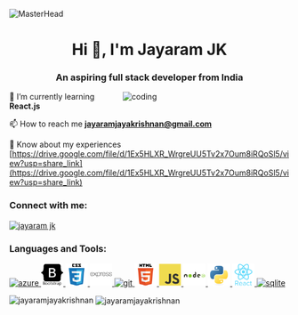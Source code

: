 ![MasterHead](https://res.cloudinary.com/practicaldev/image/fetch/s--1YFE_lec--/c_imagga_scale,f_auto,fl_progressive,h_420,q_auto,w_1000/https://dev-to-uploads.s3.amazonaws.com/i/z6pkbof42d5ljfxtox3p.png)
<h1 align="center">Hi 👋, I'm Jayaram JK</h1>
<h3 align="center">An aspiring full stack developer from India</h3>
<img align="right" alt="coding" width="300" src="https://media2.giphy.com/media/v1.Y2lkPTc5MGI3NjExNmQ0NWVjZTdmNDRmZTg4MmU1MzQ1YTI5MWNmMjNkZjcxMTY5NTI0NCZjdD1n/qgQUggAC3Pfv687qPC/giphy.gif"/>

🌱 I’m currently learning **React.js**

📫 How to reach me **jayaramjayakrishnan@gmail.com**

📄 Know about my experiences [https://drive.google.com/file/d/1Ex5HLXR_WrgreUU5Tv2x7Oum8iRQoSl5/view?usp=share_link](https://drive.google.com/file/d/1Ex5HLXR_WrgreUU5Tv2x7Oum8iRQoSl5/view?usp=share_link)

<h3 align="left">Connect with me:</h3>
<p align="left">
<a href="https://linkedin.com/in/jayaram jk" target="blank"><img align="center" src="https://raw.githubusercontent.com/rahuldkjain/github-profile-readme-generator/master/src/images/icons/Social/linked-in-alt.svg" alt="jayaram jk" height="30" width="40" /></a>
</p>

<h3 align="left">Languages and Tools:</h3>
<p align="left"> <a href="https://azure.microsoft.com/en-in/" target="_blank" rel="noreferrer"> <img src="https://www.vectorlogo.zone/logos/microsoft_azure/microsoft_azure-icon.svg" alt="azure" width="40" height="40"/> </a> <a href="https://getbootstrap.com" target="_blank" rel="noreferrer"> <img src="https://raw.githubusercontent.com/devicons/devicon/master/icons/bootstrap/bootstrap-plain-wordmark.svg" alt="bootstrap" width="40" height="40"/> </a> <a href="https://www.w3schools.com/css/" target="_blank" rel="noreferrer"> <img src="https://raw.githubusercontent.com/devicons/devicon/master/icons/css3/css3-original-wordmark.svg" alt="css3" width="40" height="40"/> </a> <a href="https://expressjs.com" target="_blank" rel="noreferrer"> <img src="https://raw.githubusercontent.com/devicons/devicon/master/icons/express/express-original-wordmark.svg" alt="express" width="40" height="40"/> </a> <a href="https://git-scm.com/" target="_blank" rel="noreferrer"> <img src="https://www.vectorlogo.zone/logos/git-scm/git-scm-icon.svg" alt="git" width="40" height="40"/> </a> <a href="https://www.w3.org/html/" target="_blank" rel="noreferrer"> <img src="https://raw.githubusercontent.com/devicons/devicon/master/icons/html5/html5-original-wordmark.svg" alt="html5" width="40" height="40"/> </a> <a href="https://developer.mozilla.org/en-US/docs/Web/JavaScript" target="_blank" rel="noreferrer"> <img src="https://raw.githubusercontent.com/devicons/devicon/master/icons/javascript/javascript-original.svg" alt="javascript" width="40" height="40"/> </a> <a href="https://nodejs.org" target="_blank" rel="noreferrer"> <img src="https://raw.githubusercontent.com/devicons/devicon/master/icons/nodejs/nodejs-original-wordmark.svg" alt="nodejs" width="40" height="40"/> </a> <a href="https://www.python.org" target="_blank" rel="noreferrer"> <img src="https://raw.githubusercontent.com/devicons/devicon/master/icons/python/python-original.svg" alt="python" width="40" height="40"/> </a> <a href="https://reactjs.org/" target="_blank" rel="noreferrer"> <img src="https://raw.githubusercontent.com/devicons/devicon/master/icons/react/react-original-wordmark.svg" alt="react" width="40" height="40"/> </a> <a href="https://www.sqlite.org/" target="_blank" rel="noreferrer"> <img src="https://www.vectorlogo.zone/logos/sqlite/sqlite-icon.svg" alt="sqlite" width="40" height="40"/> </a> </p>

<p><img align="left" src="https://github-readme-stats.vercel.app/api/top-langs?username=jayaramjayakrishnan&show_icons=true&locale=en&layout=compact" alt="jayaramjayakrishnan" /></p>

<p>&nbsp;<img align="center" src="https://github-readme-stats.vercel.app/api?username=jayaramjayakrishnan&show_icons=true&locale=en" alt="jayaramjayakrishnan" /></p>
